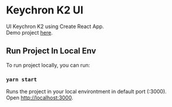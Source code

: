# Keychron K2 UI

UI Keychron K2 using Create React App.\
Demo project [here](https://keychron-k2.vercel.app/).

## Run Project In Local Env

To run project locally, you can run:

### `yarn start`

Runs the project in your local environtment in default port (:3000).\
Open [http://localhost:3000](http://localhost:3000).
